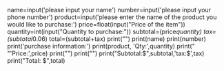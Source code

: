 name=input('please input your name')
number=input('please input your phone number')
product=input('please enter the name of the product you would like to purchase:')
price=float(input("Price of the item"))
quantity=int(input("Quantity to purchase:"))
subtotal=(price*quantity)
tax=(subtotal*0.06)
total=(subtotal+tax)
print("")
print(name)
print(number)
print('purchase information:')
print(product, 'Qty:',quantity)
print(" "'Price:',price)
print("")
print("")
print("Subtotal:$",subtotal,'tax:$',tax)
print("Total: $",total)
